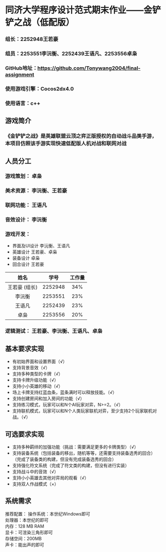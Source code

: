 # 同济大学程序设计范式期末作业——金铲铲之战（低配版）
### 组长：2252948王若豪  
### 组员：2253551李沅衡、2252439王语凡、2253556卓枭  
### GitHub地址：<https://github.com/Tonywang2004/final-assignment>  
### 使用游戏引擎：Cocos2dx4.0  
### 使用语言：c++  
## 游戏简介  
### 《金铲铲之战》是英雄联盟云顶之弈正版授权的自动战斗品类手游，本项目仿照该手游实现快速低配版人机对战和联网对战
## 人员分工
### **游戏策划：** 卓枭  
### **美术资源：** 李沅衡、王若豪  
### **联网功能：** 王语凡  
### **音效设计：** 李沅衡
### **游戏开发：** 
- 界面及UI设计 李沅衡、王语凡 
- 英雄设计 王若豪、卓枭 
- 装备设计 卓枭
- 回合设计 王若豪
  
| 姓名 | 学号 | 工作量 |
| :---: | :---: | :---: |
| 王若豪 (组长) | 2252948 | 34% |
| 李沅衡 | 2253551 | 23% |
| 王语凡 | 2252439 | 23% |
| 卓枭 | 2253556 | 20% |  
  
### **逻辑测试：** 王若豪、李沅衡、王语凡、卓枭  
## 基本要求实现  
- 有初始界⾯和设置界⾯（√）  
- ⽀持背景⾳效（√）  
- ⽀持多种类型的卡牌（√）  
- ⽀持卡牌升级功能（√）  
- ⽀持⼩⼩英雄的移动（√）  
- 场上卡牌⽀持红蓝⾎条，蓝条满时可以释放技能。（√）  
- ⽀持创建房间和加⼊房间的功能（√）  
- ⽀持练习模式，玩家可以和N个AI玩家对弈，N>=2。（√）  
- ⽀持联机模式，玩家可以和N个⼈类玩家联机对弈，⾄少⽀持2个玩家联机对战。（√）
## 可选要求实现
- ⽀持多种羁绊的加强功能（挑战：需要满⾜更多的卡牌类型）（√）  
- ⽀持装备系统（包括装备的移出，随机等等，还需要⽀持装备选秀的回合）（完成了装备类的构建，但没有完成装备选秀的回合）  
- ⽀持强化符⽂系统（完成了符文类的构建，但没有进行实装）  
- ⽀持战⽃中的⾳效（√）  
- ⽀持⼩⼩英雄去其他对弈局的观看（√）  
- ⽀持双⼈作战模式（×）
## 系统需求  
推荐配置： 
操作系统：本世纪Windows即可  
处理器：本世纪的即可  
内存：128 MB RAM  
显卡：可渲染三角形即可  
存储空间：200MB  
声卡：能出声的即可  
